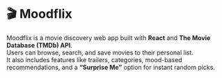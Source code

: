 # 🎬 Moodflix

Moodflix is a movie discovery web app built with **React** and **The Movie Database (TMDb) API**.  
Users can browse, search, and save movies to their personal list.  
It also includes features like trailers, categories, mood-based recommendations, and a **“Surprise Me”** option for instant random picks.


